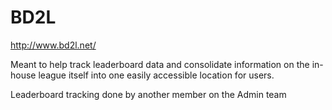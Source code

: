 # BD2L
http://www.bd2l.net/

Meant to help track leaderboard data and consolidate information on the in-house league itself into one easily accessible location for users.

Leaderboard tracking done by another member on the Admin team

